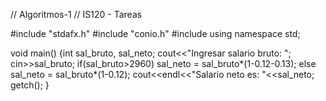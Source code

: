 // Algoritmos-1
// IS120 -  Tareas

#include "stdafx.h"
#include "conio.h"
#include <iostream>
using namespace std;

void main()
{int sal_bruto, sal_neto;
 cout<<"Ingresar salario bruto: ";
 cin>>sal_bruto;
 if(sal_bruto>2960)
    sal_neto = sal_bruto*(1-0.12-0.13);
 else
    sal_neto = sal_bruto*(1-0.12);
 cout<<endl<<"Salario neto es: "<<sal_neto;
 getch();
}


